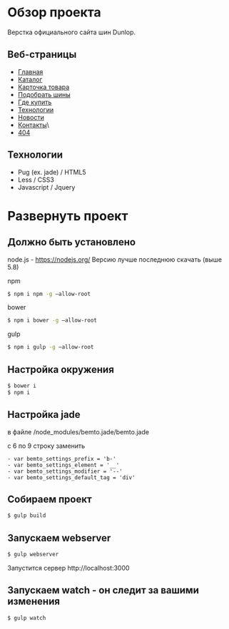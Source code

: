 # Обзор проекта
Верстка официального сайта шин Dunlop.

## Веб-страницы
- [Главная](https://vladislav1233.github.io/dunlop/build/main.html "Главная")
- [Каталог](https://vladislav1233.github.io/dunlop/build/catalog.html "Каталог")
- [Карточка товара](https://vladislav1233.github.io/dunlop/build/product.html "Карточка товара")
- [Подобрать шины](https://vladislav1233.github.io/dunlop/build/how-to-moto.html "Подобрать шины")
- [Где купить](https://vladislav1233.github.io/dunlop/build/where-to-buy.html "Где купить")
- [Технологии](https://vladislav1233.github.io/dunlop/build/technology.html "Технологии")
- [Новости](https://vladislav1233.github.io/dunlop/build/news.html "Новости")
- [Контакты](https://vladislav1233.github.io/dunlop/build/contacts.html "Контакты")\
- [404](https://vladislav1233.github.io/dunlop/build/404.html "404")

## Технологии
- Pug (ex. jade) / HTML5
- Less / CSS3
- Javascript / Jquery

# Развернуть проект

## Должно быть установлено ##

node.js - https://nodejs.org/ Версию лучше последнюю скачать (выше 5.8)

npm

```bash
$ npm i npm -g —allow-root
```

bower

```bash
$ npm i bower -g —allow-root
```

gulp

```bash
$ npm i gulp -g —allow-root
```

## Настройка окружения ###

```bash
$ bower i
$ npm i
```

## Настройка jade ###

в файле /node_modules/bemto.jade/bemto.jade

с 6 по 9 строку заменить 

```
- var bemto_settings_prefix = 'b-'
- var bemto_settings_element = '__'
- var bemto_settings_modifier = '--'
- var bemto_settings_default_tag = 'div'
```

## Собираем проект ###

```bash
$ gulp build
```

## Запускаем webserver ###

```bash
$ gulp webserver
```

Запустится сервер http://localhost:3000

## Запускаем watch - он следит за вашими изменения ###

```bash
$ gulp watch
```